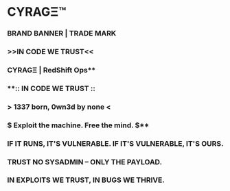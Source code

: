 # CYRAGΞ™
### BRAND BANNER | TRADE MARK
### >>IN CODE WE TRUST<<
### CYRAGΞ | RedShift Ops**

### **:: IN CODE WE TRUST ::
### > 1337 born, 0wn3d by none <
### $ Exploit the machine. Free the mind. $**

### IF IT RUNS, IT'S VULNERABLE. IF IT'S VULNERABLE, IT'S OURS.

### TRUST NO SYSADMIN – ONLY THE PAYLOAD.

### IN EXPLOITS WE TRUST, IN BUGS WE THRIVE.



